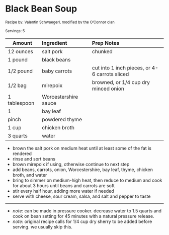 # Black Bean Soup

<small>Recipe by: Valentin Schwaegerl, modified by the O’Connor clan</small>

<small>Servings: 5</small>

| Amount        | Ingredient           | Prep Notes                                    |
| ------------- | :------------------- | :-------------------------------------------- |
| 12 ounces     | salt pork            | chunked                                       |
| 1 pound       | black beans          |                                               |
| 1/2 pound     | baby carrots         | cut into 1 inch pieces, or 4-6 carrots sliced |
| 1/2 bag       | mirepoix             | browned, or 1/4 cup dry minced onion          |
| 1 tablespoon  | Worcestershire sauce |                                               |
| 1             | bay leaf             |                                               |
| pinch         | powdered thyme       |                                               |
| 1 cup         | chicken broth        |                                               |
| 3 quarts      | water                |                                               |

- brown the salt pork on medium heat until at least some of the fat is rendered
- rinse and sort beans
- brown mirepoix if using, otherwise continue to next step
- add beans, carrots, onion, Worcestershire, bay leaf, thyme, chicken broth, and water
- bring to simmer on medium-high heat, then reduce to medium and cook for about 3 hours until beans and carrots are soft
- stir every half hour, adding more water if needed
- serve with cheese, sour cream, salsa, and salt and pepper to taste

---

- _note_: can be made in pressure cooker. decrease water to 1.5 quarts and cook on bean setting for 45 minutes with a natural pressure release.
- _note_: original recipe calls for 1/4 cup dry sherry to be added before serving. we usually skip this.